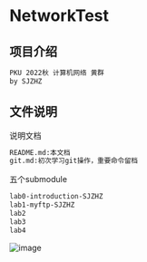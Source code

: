 # NetworkTest
## 项目介绍
```txt
PKU 2022秋 计算机网络 黄群
by SJZHZ
```
## 文件说明
说明文档
```txt
README.md:本文档
git.md:初次学习git操作，重要命令留档
```
五个submodule
```txt
lab0-introduction-SJZHZ
lab1-myftp-SJZHZ
lab2
lab3
lab4
```
![image](https://i0.hdslb.com/bfs/album/e5a43a4817c3de8bbf770ea5cab1e988f8ae9fa5.gif@1437w.webp)